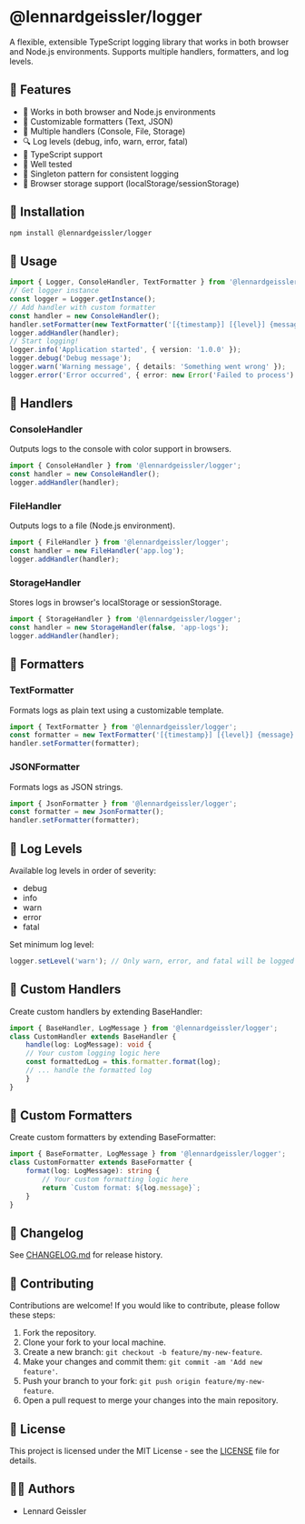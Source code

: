# @lennardgeissler/logger

A flexible, extensible TypeScript logging library that works in both browser and Node.js environments. Supports multiple handlers, formatters, and log levels.

## 🚀 Features

- 🌟 Works in both browser and Node.js environments
- 🎨 Customizable formatters (Text, JSON)
- 📝 Multiple handlers (Console, File, Storage)
- 🔍 Log levels (debug, info, warn, error, fatal)
- 🎯 TypeScript support
- 🧪 Well tested
- 🔄 Singleton pattern for consistent logging
- 💾 Browser storage support (localStorage/sessionStorage)

## 🔧 Installation

```bash
npm install @lennardgeissler/logger
```

## 📖 Usage

```ts
import { Logger, ConsoleHandler, TextFormatter } from '@lennardgeissler/logger';
// Get logger instance
const logger = Logger.getInstance();
// Add handler with custom formatter
const handler = new ConsoleHandler();
handler.setFormatter(new TextFormatter('[{timestamp}] [{level}] {message}'));
logger.addHandler(handler);
// Start logging!
logger.info('Application started', { version: '1.0.0' });
logger.debug('Debug message');
logger.warn('Warning message', { details: 'Something went wrong' });
logger.error('Error occurred', { error: new Error('Failed to process') });
```

## 📝 Handlers

### ConsoleHandler

Outputs logs to the console with color support in browsers.

```ts
import { ConsoleHandler } from '@lennardgeissler/logger';
const handler = new ConsoleHandler();
logger.addHandler(handler);
```

### FileHandler

Outputs logs to a file (Node.js environment).

```ts
import { FileHandler } from '@lennardgeissler/logger';
const handler = new FileHandler('app.log');
logger.addHandler(handler);
```

### StorageHandler

Stores logs in browser's localStorage or sessionStorage.

```ts
import { StorageHandler } from '@lennardgeissler/logger';
const handler = new StorageHandler(false, 'app-logs');
logger.addHandler(handler);
```

## 🎨 Formatters

### TextFormatter

Formats logs as plain text using a customizable template.

```ts
import { TextFormatter } from '@lennardgeissler/logger';
const formatter = new TextFormatter('[{timestamp}] [{level}] {message}');
handler.setFormatter(formatter);
```

### JSONFormatter

Formats logs as JSON strings.

```ts
import { JsonFormatter } from '@lennardgeissler/logger';
const formatter = new JsonFormatter();
handler.setFormatter(formatter);
```

## 📝 Log Levels

Available log levels in order of severity:

- debug
- info
- warn
- error
- fatal

Set minimum log level:

```ts
logger.setLevel('warn'); // Only warn, error, and fatal will be logged
```

## 🧰 Custom Handlers

Create custom handlers by extending BaseHandler:

```ts
import { BaseHandler, LogMessage } from '@lennardgeissler/logger';
class CustomHandler extends BaseHandler {
    handle(log: LogMessage): void {
    // Your custom logging logic here
    const formattedLog = this.formatter.format(log);
    // ... handle the formatted log
    }
}
```

## 🎨 Custom Formatters

Create custom formatters by extending BaseFormatter:

```ts
import { BaseFormatter, LogMessage } from '@lennardgeissler/logger';
class CustomFormatter extends BaseFormatter {
    format(log: LogMessage): string {
        // Your custom formatting logic here
        return `Custom format: ${log.message}`;
    }
}
```

## 📝 Changelog

See [CHANGELOG.md](./CHANGELOG.md) for release history.

## 🤝 Contributing

Contributions are welcome! If you would like to contribute, please follow these steps:

1. Fork the repository.
2. Clone your fork to your local machine.
3. Create a new branch: `git checkout -b feature/my-new-feature`.
4. Make your changes and commit them: `git commit -am 'Add new feature'`.
5. Push your branch to your fork: `git push origin feature/my-new-feature`.
6. Open a pull request to merge your changes into the main repository.

## 📝 License

This project is licensed under the MIT License - see the [LICENSE](LICENSE) file for details.

## 👨‍💻 Authors

- Lennard Geissler
